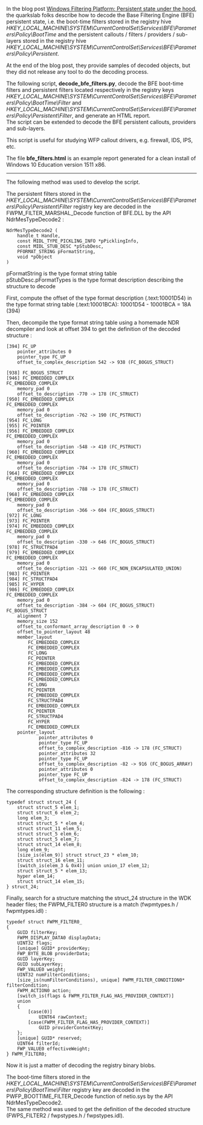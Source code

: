 In the blog post [Windows Filtering Platform: Persistent state under the hood](https://blog.quarkslab.com/windows-filtering-platform-persistent-state-under-the-hood.html),
the quarkslab folks describe how to decode the Base Filtering Engine (BFE) persistent state,
i.e. the boot-time filters stored in the registry hive *HKEY_LOCAL_MACHINE\SYSTEM\CurrentControlSet\Services\BFE\Parameters\Policy\BootTime*
and the persistent callouts / filters / providers / sub-layers stored in the registry hive *HKEY_LOCAL_MACHINE\SYSTEM\CurrentControlSet\Services\BFE\Parameters\Policy\Persistent*.

At the end of the blog post, they provide samples of decoded objects, but they did not release any tool to do the decoding process.

The following script, **decode_bfe_filters.py**, decode the BFE boot-time filters and persistent filters located respectively in the registry keys 
*HKEY_LOCAL_MACHINE\SYSTEM\CurrentControlSet\Services\BFE\Parameters\Policy\BootTime\Filter* and *HKEY_LOCAL_MACHINE\SYSTEM\CurrentControlSet\Services\BFE\Parameters\Policy\Persistent\Filter*,
and generate an HTML report.<br/>
The script can be extended to decode the BFE persistent callouts, providers and sub-layers.

This script is useful for studying WFP callout drivers, e.g. firewall, IDS, IPS, etc.

The file **bfe_filters.html** is an example report generated for a clean install of Windows 10 Education version 1511 x86.

-----------------------------------

The following method was used to develop the script.

The persistent filters stored in the *HKEY_LOCAL_MACHINE\SYSTEM\CurrentControlSet\Services\BFE\Parameters\Policy\Persistent\Filter* registry key 
are decoded in the FWPM_FILTER_MARSHAL_Decode function of BFE.DLL by the API NdrMesTypeDecode2 :

	NdrMesTypeDecode2 (
		handle_t Handle, 
		const MIDL_TYPE_PICKLING_INFO *pPicklingInfo,
		const MIDL_STUB_DESC *pStubDesc,
		PFORMAT_STRING pFormatString,
		void *pObject
	)
	
pFormatString is the type format string table<br/>
pStubDesc.pFormatTypes is the type format description describing the structure to decode

First, compute the offset of the type format description (.text:10001D54) in the type format string table (.text:10001BCA): 10001D54 - 10001BCA = 18A (394)

Then, decompile the type format string table using a homemade NDR decompiler and look at offset 394 to get the definition of the decoded structure :

	[394] FC_UP
		pointer_attributes 0
		pointer_type FC_UP
		offset_to_complex_description 542 -> 938 (FC_BOGUS_STRUCT)
		
	[938] FC_BOGUS_STRUCT
	[946] FC_EMBEDDED_COMPLEX
	FC_EMBEDDED_COMPLEX
		memory_pad 0
		offset_to_description -770 -> 178 (FC_STRUCT)
	[950] FC_EMBEDDED_COMPLEX
	FC_EMBEDDED_COMPLEX
		memory_pad 0
		offset_to_description -762 -> 190 (FC_PSTRUCT)
	[954] FC_LONG
	[955] FC_POINTER
	[956] FC_EMBEDDED_COMPLEX
	FC_EMBEDDED_COMPLEX
		memory_pad 0
		offset_to_description -548 -> 410 (FC_PSTRUCT)
	[960] FC_EMBEDDED_COMPLEX
	FC_EMBEDDED_COMPLEX
		memory_pad 0
		offset_to_description -784 -> 178 (FC_STRUCT)
	[964] FC_EMBEDDED_COMPLEX
	FC_EMBEDDED_COMPLEX
		memory_pad 0
		offset_to_description -788 -> 178 (FC_STRUCT)
	[968] FC_EMBEDDED_COMPLEX
	FC_EMBEDDED_COMPLEX
		memory_pad 0
		offset_to_description -366 -> 604 (FC_BOGUS_STRUCT)
	[972] FC_LONG
	[973] FC_POINTER
	[974] FC_EMBEDDED_COMPLEX
	FC_EMBEDDED_COMPLEX
		memory_pad 0
		offset_to_description -330 -> 646 (FC_BOGUS_STRUCT)
	[978] FC_STRUCTPAD4
	[979] FC_EMBEDDED_COMPLEX
	FC_EMBEDDED_COMPLEX
		memory_pad 0
		offset_to_description -321 -> 660 (FC_NON_ENCAPSULATED_UNION)
	[983] FC_POINTER
	[984] FC_STRUCTPAD4
	[985] FC_HYPER
	[986] FC_EMBEDDED_COMPLEX
	FC_EMBEDDED_COMPLEX
		memory_pad 0
		offset_to_description -384 -> 604 (FC_BOGUS_STRUCT)
	FC_BOGUS_STRUCT
		alignment 7
		memory_size 152
		offset_to_conformant_array_description 0 -> 0
		offset_to_pointer_layout 48
		member_layout
			FC_EMBEDDED_COMPLEX
			FC_EMBEDDED_COMPLEX
			FC_LONG
			FC_POINTER
			FC_EMBEDDED_COMPLEX
			FC_EMBEDDED_COMPLEX
			FC_EMBEDDED_COMPLEX
			FC_EMBEDDED_COMPLEX
			FC_LONG
			FC_POINTER
			FC_EMBEDDED_COMPLEX
			FC_STRUCTPAD4
			FC_EMBEDDED_COMPLEX
			FC_POINTER
			FC_STRUCTPAD4
			FC_HYPER
			FC_EMBEDDED_COMPLEX
		pointer_layout
				pointer_attributes 0
				pointer_type FC_UP
				offset_to_complex_description -816 -> 178 (FC_STRUCT)
				pointer_attributes 32
				pointer_type FC_UP
				offset_to_complex_description -82 -> 916 (FC_BOGUS_ARRAY)
				pointer_attributes 0
				pointer_type FC_UP
				offset_to_complex_description -824 -> 178 (FC_STRUCT)
				
The corresponding structure definition is the following :			
				
	typedef struct struct_24 {
		struct struct_5 elem_1;
		struct struct_6 elem_2;
		long elem_3;
		struct struct_5 * elem_4;
		struct struct_11 elem_5;
		struct struct_5 elem_6;
		struct struct_5 elem_7;
		struct struct_14 elem_8;
		long elem_9;
		[size_is(elem_9)] struct struct_23 * elem_10;
		struct struct_16 elem_11;
		[switch_is(elem_3 & 0x4)] union union_17 elem_12;
		struct struct_5 * elem_13;
		hyper elem_14;
		struct struct_14 elem_15;
	} struct_24;
	
Finally, search for a structure matching the struct_24 structure in the WDK header files; the FWPM_FILTER0 structure is a match (fwpmtypes.h / fwpmtypes.idl) :

	typedef struct FWPM_FILTER0_
    {
		GUID filterKey;
		FWPM_DISPLAY_DATA0 displayData;
		UINT32 flags;
		[unique] GUID* providerKey;
		FWP_BYTE_BLOB providerData;
		GUID layerKey;
		GUID subLayerKey;
		FWP_VALUE0 weight;
		UINT32 numFilterConditions;
		[size_is(numFilterConditions), unique] FWPM_FILTER_CONDITION0* filterCondition;
		FWPM_ACTION0 action;
		[switch_is(flags & FWPM_FILTER_FLAG_HAS_PROVIDER_CONTEXT)]
		union
		{
			[case(0)]
				UINT64 rawContext;
			[case(FWPM_FILTER_FLAG_HAS_PROVIDER_CONTEXT)]
				GUID providerContextKey;
		};
		[unique] GUID* reserved;
		UINT64 filterId;
		FWP_VALUE0 effectiveWeight;
    } FWPM_FILTER0;
	
Now it is just a matter of decoding the registry binary blobs.
	
The boot-time filters stored in the *HKEY_LOCAL_MACHINE\SYSTEM\CurrentControlSet\Services\BFE\Parameters\Policy\BootTime\Filter* registry key 
are decoded in the PWFP_BOOTTIME_FILTER_Decode function of netio.sys by the API NdrMesTypeDecode2.<br/>
The same method was used to get the definition of the decoded structure (FWPS_FILTER2 / fwpstypes.h / fwpstypes.idl).
